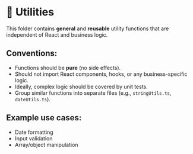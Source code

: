 # 🧰 Utilities

This folder contains **general** and **reusable** utility functions that are independent of React and business logic.

## Conventions:

- Functions should be **pure** (no side effects).
- Should not import React components, hooks, or any business-specific logic.
- Ideally, complex logic should be covered by unit tests.
- Group similar functions into separate files (e.g., `stringUtils.ts`, `dateUtils.ts`).

## Example use cases:

- Date formatting
- Input validation
- Array/object manipulation
